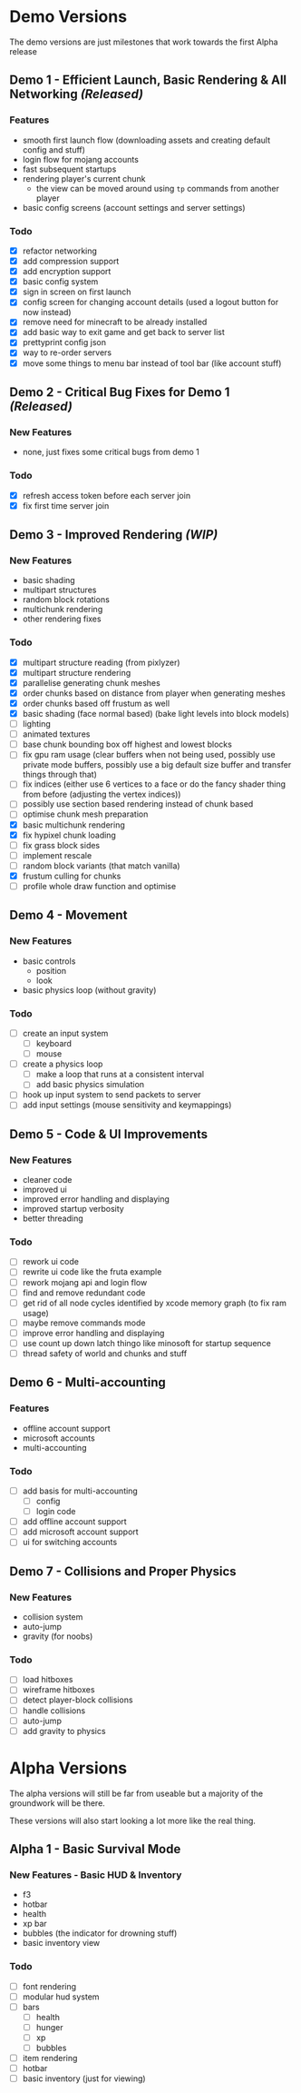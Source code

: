 # Demo Versions

The demo versions are just milestones that work towards the first Alpha release

## Demo 1 - Efficient Launch, Basic Rendering & All Networking *(Released)*

### Features

- smooth first launch flow (downloading assets and creating default config and stuff)
- login flow for mojang accounts
- fast subsequent startups
- rendering player's current chunk
  - the view can be moved around using ```tp``` commands from another player
- basic config screens (account settings and server settings)

### Todo

- [x] refactor networking
- [x] add compression support
- [x] add encryption support
- [x] basic config system
- [x] sign in screen on first launch
- [x] config screen for changing account details (used a logout button for now instead)
- [x] remove need for minecraft to be already installed
- [x] add basic way to exit game and get back to server list
- [x] prettyprint config json
- [x] way to re-order servers
- [x] move some things to menu bar instead of tool bar (like account stuff)

## Demo 2 - Critical Bug Fixes for Demo 1 *(Released)*

### New Features

- none, just fixes some critical bugs from demo 1

### Todo

- [x] refresh access token before each server join
- [x] fix first time server join

## Demo 3 - Improved Rendering *(WIP)*

### New Features

- basic shading
- multipart structures
- random block rotations
- multichunk rendering
- other rendering fixes

### Todo

- [x] multipart structure reading (from pixlyzer)
- [x] multipart structure rendering
- [x] parallelise generating chunk meshes
- [x] order chunks based on distance from player when generating meshes
- [x] order chunks based off frustum as well
- [x] basic shading (face normal based) (bake light levels into block models)
- [ ] lighting
- [ ] animated textures
- [ ] base chunk bounding box off highest and lowest blocks
- [ ] fix gpu ram usage (clear buffers when not being used, possibly use private mode buffers, possibly use a big default size buffer and transfer things through that)
- [ ] fix indices (either use 6 vertices to a face or do the fancy shader thing from before (adjusting the vertex indices))
- [ ] possibly use section based rendering instead of chunk based
- [ ] optimise chunk mesh preparation
- [x] basic multichunk rendering
- [x] fix hypixel chunk loading
- [ ] fix grass block sides
- [ ] implement rescale
- [ ] random block variants (that match vanilla)
- [x] frustum culling for chunks
- [ ] profile whole draw function and optimise

## Demo 4 - Movement

### New Features

- basic controls
  - position
  - look
- basic physics loop (without gravity)

### Todo

- [ ] create an input system
  - [ ] keyboard
  - [ ] mouse
- [ ] create a physics loop
  - [ ] make a loop that runs at a consistent interval
  - [ ] add basic physics simulation
- [ ] hook up input system to send packets to server
- [ ] add input settings (mouse sensitivity and keymappings)

## Demo 5 - Code & UI Improvements

### New Features

- cleaner code
- improved ui
- improved error handling and displaying
- improved startup verbosity
- better threading

### Todo

- [ ] rework ui code
- [ ] rewrite ui code like the fruta example
- [ ] rework mojang api and login flow
- [ ] find and remove redundant code
- [ ] get rid of all node cycles identified by xcode memory graph (to fix ram usage)
- [ ] maybe remove commands mode
- [ ] improve error handling and displaying
- [ ] use count up down latch thingo like minosoft for startup sequence
- [ ] thread safety of world and chunks and stuff

## Demo 6 - Multi-accounting

### Features

- offline account support
- microsoft accounts
- multi-accounting

### Todo

- [ ] add basis for multi-accounting
  - [ ] config
  - [ ] login code
- [ ] add offline account support
- [ ] add microsoft account support
- [ ] ui for switching accounts

## Demo 7 - Collisions and Proper Physics

### New Features

- collision system
- auto-jump
- gravity (for noobs)

### Todo

- [ ] load hitboxes
- [ ] wireframe hitboxes
- [ ] detect player-block collisions
- [ ] handle collisions
- [ ] auto-jump
- [ ] add gravity to physics

# Alpha Versions

The alpha versions will still be far from useable but a majority of the groundwork will be there.

These versions will also start looking a lot more like the real thing.

## Alpha 1 - Basic Survival Mode

### New Features - Basic HUD & Inventory

- f3
- hotbar
- health
- xp bar
- bubbles (the indicator for drowning stuff)
- basic inventory view

### Todo

- [ ] font rendering
- [ ] modular hud system
- [ ] bars
  - [ ] health
  - [ ] hunger
  - [ ] xp
  - [ ] bubbles
- [ ] item rendering
- [ ] hotbar
- [ ] basic inventory (just for viewing)